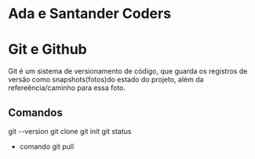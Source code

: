 # Ada e Santander Coders
           
# Git e Github
Git é um sistema de versionamento de código, que guarda os registros de versão como snapshots(fotos)do estado do projeto, além da refereência/caminho para essa foto.

## Comandos
git --version
git clone
git init
git status
* comando git pull
